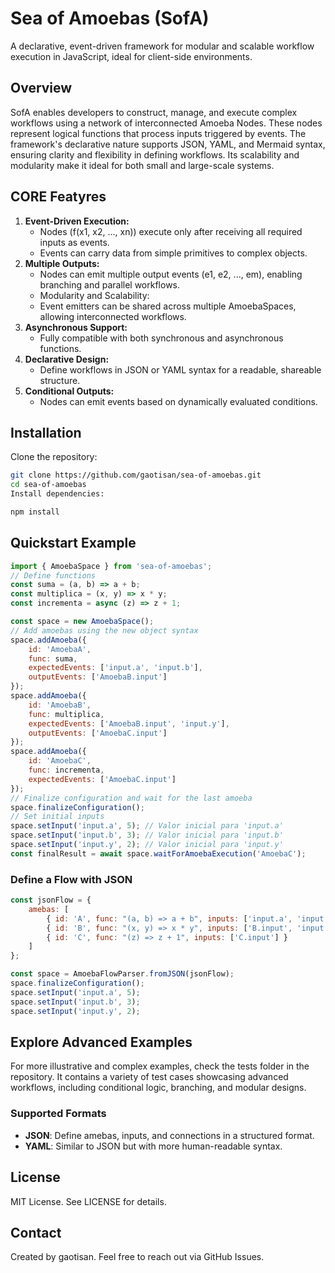 # Sea of Amoebas (SofA)
A declarative, event-driven framework for modular and scalable workflow execution in JavaScript, ideal for client-side environments.

## Overview
SofA enables developers to construct, manage, and execute complex workflows using a network of interconnected Amoeba Nodes. These nodes represent logical functions that process inputs triggered by events.
The framework's declarative nature supports JSON, YAML, and Mermaid syntax, ensuring clarity and flexibility in defining workflows. Its scalability and modularity make it ideal for both small and large-scale systems.

## CORE Featyres
1. **Event-Driven Execution:**
    * Nodes (f(x1, x2, ..., xn)) execute only after receiving all required inputs as events.
    * Events can carry data from simple primitives to complex objects.
2. **Multiple Outputs:**
    * Nodes can emit multiple output events (e1, e2, ..., em), enabling branching and parallel workflows.
    * Modularity and Scalability:
    * Event emitters can be shared across multiple AmoebaSpaces, allowing interconnected workflows.
3. **Asynchronous Support:**
    * Fully compatible with both synchronous and asynchronous functions.
4. **Declarative Design:**
    * Define workflows in JSON or YAML syntax for a readable, shareable structure.
5. **Conditional Outputs:**
    * Nodes can emit events based on dynamically evaluated conditions.

## Installation
Clone the repository:

```bash
git clone https://github.com/gaotisan/sea-of-amoebas.git
cd sea-of-amoebas
Install dependencies:
```

```bash
npm install
```

## Quickstart Example

```javascript
import { AmoebaSpace } from 'sea-of-amoebas';
// Define functions
const suma = (a, b) => a + b;
const multiplica = (x, y) => x * y;
const incrementa = async (z) => z + 1;

const space = new AmoebaSpace();
// Add amoebas using the new object syntax
space.addAmoeba({
    id: 'AmoebaA',
    func: suma,
    expectedEvents: ['input.a', 'input.b'],
    outputEvents: ['AmoebaB.input']
});
space.addAmoeba({
    id: 'AmoebaB',
    func: multiplica,
    expectedEvents: ['AmoebaB.input', 'input.y'],
    outputEvents: ['AmoebaC.input']
});
space.addAmoeba({
    id: 'AmoebaC',
    func: incrementa,
    expectedEvents: ['AmoebaC.input']
});
// Finalize configuration and wait for the last amoeba
space.finalizeConfiguration();
// Set initial inputs
space.setInput('input.a', 5); // Valor inicial para 'input.a'
space.setInput('input.b', 3); // Valor inicial para 'input.b'
space.setInput('input.y', 2); // Valor inicial para 'input.y'
const finalResult = await space.waitForAmoebaExecution('AmoebaC');
```

### Define a Flow with JSON

```javascript
const jsonFlow = {
    amebas: [
        { id: 'A', func: "(a, b) => a + b", inputs: ['input.a', 'input.b'], outputEvents: ['B.input'] },
        { id: 'B', func: "(x, y) => x * y", inputs: ['B.input', 'input.y'], outputEvents: ['C.input'] },
        { id: 'C', func: "(z) => z + 1", inputs: ['C.input'] }
    ]
};

const space = AmoebaFlowParser.fromJSON(jsonFlow);
space.finalizeConfiguration();
space.setInput('input.a', 5);
space.setInput('input.b', 3);
space.setInput('input.y', 2);
```

## Explore Advanced Examples
For more illustrative and complex examples, check the tests folder in the repository. It contains a variety of test cases showcasing advanced workflows, including conditional logic, branching, and modular designs.

### Supported Formats
- **JSON**: Define amebas, inputs, and connections in a structured format.
- **YAML**: Similar to JSON but with more human-readable syntax.

## License
MIT License. See LICENSE for details.

## Contact
Created by gaotisan. Feel free to reach out via GitHub Issues.


